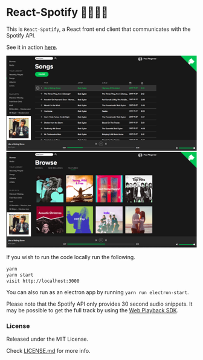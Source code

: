 # React-Spotify 🎺🎸🎻🎤

This is `React-Spotify`, a React front end client that communicates with the Spotify API.

See it in action [here](http://pau1fitz.github.io/react-spotify).

![alt text](https://github.com/Pau1fitz/react-spotify/blob/master/songs.png "Song")
![alt text](https://github.com/Pau1fitz/react-spotify/blob/master/browser.png "Browse")

If you wish to run the code locally run the following.

```
yarn
yarn start
visit http://localhost:3000
```

You can also run as an electron app by running `yarn run electron-start`.

Please note that the Spotify API only provides 30 second audio snippets. It may be possible to get the full track by using the [Web Playback SDK](https://beta.developer.spotify.com/documentation/web-playback-sdk/).



### License

Released under the MIT License. 

Check [LICENSE.md](https://github.com/Pau1fitz/react-spotify/blob/master/LICENSE) for more info.
